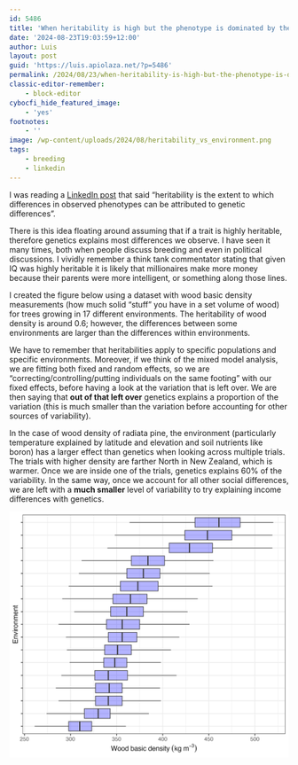 ```yaml
---
id: 5486
title: 'When heritability is high but the phenotype is dominated by the environment'
date: '2024-08-23T19:03:59+12:00'
author: Luis
layout: post
guid: 'https://luis.apiolaza.net/?p=5486'
permalink: /2024/08/23/when-heritability-is-high-but-the-phenotype-is-dominated-by-the-environment/
classic-editor-remember:
    - block-editor
cybocfi_hide_featured_image:
    - 'yes'
footnotes:
    - ''
image: /wp-content/uploads/2024/08/heritability_vs_environment.png
tags:
    - breeding
    - linkedin
---
```


I was reading a [LinkedIn post](https://lnkd.in/e_9wUAQw) that said “heritability is the extent to which differences in observed phenotypes can be attributed to genetic differences”.

There is this idea floating around assuming that if a trait is highly heritable, therefore genetics explains most differences we observe. I have seen it many times, both when people discuss breeding and even in political discussions. I vividly remember a think tank commentator stating that given IQ was highly heritable it is likely that millionaires make more money because their parents were more intelligent, or something along those lines.

I created the figure below using a dataset with wood basic density measurements (how much solid “stuff” you have in a set volume of wood) for trees growing in 17 different environments. The heritability of wood density is around 0.6; however, the differences between some environments are larger than the differences within environments.

We have to remember that heritabilities apply to specific populations and specific environments. Moreover, if we think of the mixed model analysis, we are fitting both fixed and random effects, so we are “correcting/controlling/putting individuals on the same footing” with our fixed effects, before having a look at the variation that is left over. We are then saying that **out of that left over** genetics explains a proportion of the variation (this is much smaller than the variation before accounting for other sources of variability).

In the case of wood density of radiata pine, the environment (particularly temperature explained by latitude and elevation and soil nutrients like boron) has a larger effect than genetics when looking across multiple trials. The trials with higher density are farther North in New Zealand, which is warmer. Once we are inside one of the trials, genetics explains 60% of the variability. In the same way, once we account for all other social differences, we are left with a **much smaller** level of variability to try explaining income differences with genetics.

![Wood variability for trees in 17 progeny trials in New Zealand.](/assets/images/heritability_vs_environment.png)